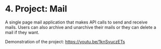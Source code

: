 # 4. Project: Mail 
A single page mail application that makes API calls to send and receive mails. Users can also archive and unarchive their mails or they can delete a mail if they want. 

Demonstration of the project: https://youtu.be/1knSvuczETs  
